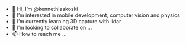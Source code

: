 - 👋 Hi, I’m @kennethlaskoski
- 👀 I’m interested in mobile development, computer vision and physics
- 🌱 I’m currently learning 3D capture with lidar
- 💞️ I’m looking to collaborate on ...
- 📫 How to reach me ...

<!---
kennethlaskoski/kennethlaskoski is a ✨ special ✨ repository because its `README.md` (this file) appears on your GitHub profile.
You can click the Preview link to take a look at your changes.
--->
